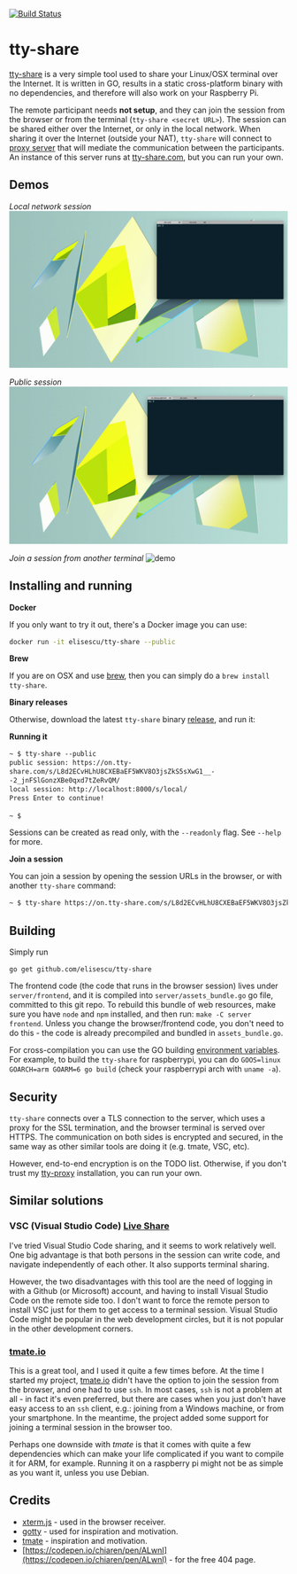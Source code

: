 [![Build Status](https://travis-ci.com/elisescu/tty-share.svg?branch=master)](https://travis-ci.com/elisescu/tty-share)

# tty-share

[tty-share](https://tty-share.com) is a very simple tool used to share your Linux/OSX terminal over the Internet. It is written in GO, results in a static cross-platform binary with no dependencies, and therefore will also work on your Raspberry Pi.

The remote participant needs **not setup**, and they can join the session from the browser or from the terminal (`tty-share <secret URL>`). The session can be shared either over the Internet, or only in the local network. When sharing it over the Internet (outside your NAT), `tty-share` will connect to [proxy server](https://github.com/elisescu/tty-proxy) that will mediate the communication between the participants. An instance of this server runs at [tty-share.com](https://tty-share.com), but you can run your own.

## Demos

*Local network session*
![demo](doc/local.gif)

*Public session*
![demo](doc/public.gif)

*Join a session from another terminal*
![demo](doc/terminal.gif)

## Installing and running

**Docker**

If you only want to try it out, there's a Docker image you can use:
```bash
docker run -it elisescu/tty-share --public
```

**Brew**

If you are on OSX and use [brew](https://brew.sh/), then you can simply do a `brew install tty-share`.

**Binary releases**

Otherwise, download the latest `tty-share` binary [release](https://github.com/elisescu/tty-share/releases), and run it:

**Running it**
```
~ $ tty-share --public
public session: https://on.tty-share.com/s/L8d2ECvHLhU8CXEBaEF5WKV8O3jsZkS5sXwG1__--2_jnFSlGonzXBe0qxd7tZeRvQM/
local session: http://localhost:8000/s/local/
Press Enter to continue!

~ $
```

Sessions can be created as read only, with the `--readonly` flag. See `--help` for more.

**Join a session**

You can join a session by opening the session URLs in the browser, or with another `tty-share` command:
```bash
~ $ tty-share https://on.tty-share.com/s/L8d2ECvHLhU8CXEBaEF5WKV8O3jsZkS5sXwG1__--2_jnFSlGonzXBe0qxd7tZeRvQM/
```

## Building

Simply run
```
go get github.com/elisescu/tty-share
```

The frontend code (the code that runs in the browser session) lives under `server/frontend`, and it is compiled into `server/assets_bundle.go` go file, committed to this git repo. To rebuild this bundle of web resources, make sure you have `node` and `npm` installed, and then run: `make -C server frontend`. Unless you change the browser/frontend code, you don't need to do this - the code is already precompiled and bundled in `assets_bundle.go`.

For cross-compilation you can use the GO building [environment variables](https://golang.org/doc/install/source#environment). For example, to build the `tty-share` for raspberrypi, you can do `GOOS=linux GOARCH=arm GOARM=6 go build` (check your raspberrypi arch with `uname -a`).

## Security

`tty-share` connects over a TLS connection to the server, which uses a proxy for the SSL termination, and the browser terminal is served over HTTPS. The communication on both sides is encrypted and secured, in the same way as other similar tools are doing it (e.g. tmate, VSC, etc).

However, end-to-end encryption is on the TODO list. Otherwise, if you don't trust my [tty-proxy](https://github.com/elisescu/tty-proxy) installation, you can run your own.


## Similar solutions

### VSC (Visual Studio Code) [Live Share](https://docs.microsoft.com/en-us/visualstudio/liveshare/use/vscode)

I've tried Visual Studio Code sharing, and it seems to work relatively well. One big advantage is that both persons in the session can write code, and navigate independently of each other. It also supports terminal sharing.

However, the two disadvantages with this tool are the need of logging in with a Github (or Microsoft) account, and having to install Visual Studio Code on the remote side too. I don't want to force the remote person to install VSC just for them to get access to a terminal session. Visual Studio Code might be popular in the web development circles, but it is not popular in the other development corners.

### [tmate.io](https://tmate.io/)

This is a great tool, and I used it quite a few times before. At the time I started my project, [tmate.io](https://tmate.io) didn't have the option to join the session from the browser, and one had to use `ssh`. In most cases, `ssh` is not a problem at all - in fact it's even preferred, but there are cases when you just don't have easy access to an `ssh` client, e.g.: joining from a Windows machine, or from your smartphone. In the meantime, the project added some support for joining a terminal session in the browser too.

Perhaps one downside with *tmate* is that it comes with quite a few dependencies which can make your life complicated if you want to compile it for ARM, for example. Running it on a raspberry pi might not be as simple as you want it, unless you use Debian.

## Credits

* [xterm.js](https://xtermjs.org/) - used in the browser receiver.
* [gotty](https://github.com/yudai/gotty) - used for inspiration and motivation.
* [tmate](https://tmate.io/) - inspiration and motivation.
* [https://codepen.io/chiaren/pen/ALwnI](https://codepen.io/chiaren/pen/ALwnI) - for the free 404 page.

